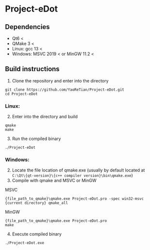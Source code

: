 # Project-eDot

## Dependencies
- Qt6 <
- QMake 3 <
- Linux: gcc 13 <
- Windows: MSVC 2019 < or MinGW 11.2 <

## Build instructions
1. Clone the repository and enter into the directory
```
git clone https://github.com/YaoReTian/Project-eDot.git
cd Project-eDot
```  
### Linux:  
2. Enter into the directory and build
```
qmake
make
```
3. Run the compiled binary
```
./Project-eDot
```  
### Windows:  
2. Locate the file location of qmake.exe (usually by default located at ```C:\Qt\{qt-version}\{c++ compiler version}\bin\qmake.exe```) 
3. Compile with qmake and MSVC or MinGW

MSVC
```
{file_path_to_qmake}\qmake.exe Project-eDot.pro -spec win32-msvc {current directory} qmake_all
```
MinGW
```
{file_path_to_qmake}\qmake.exe Project-eDot.pro
make
```
4. Execute compiled binary 
```
./Project-eDot.exe
```
